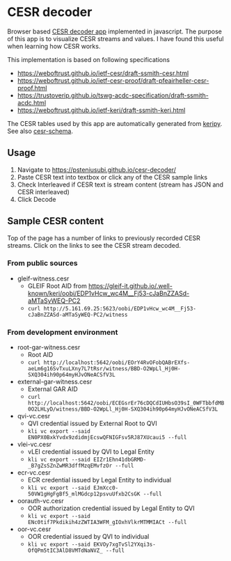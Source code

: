 # CESR decoder

Browser based [CESR decoder app](https://psteniusubi.github.io/cesr-decoder/) implemented in javascript. The purpose of this app is to visualize CESR streams and values. I have found this useful when learning how CESR works.

This implementation is based on following specifications 

* https://weboftrust.github.io/ietf-cesr/draft-ssmith-cesr.html
* https://weboftrust.github.io/ietf-cesr-proof/draft-pfeairheller-cesr-proof.html
* https://trustoverip.github.io/tswg-acdc-specification/draft-ssmith-acdc.html
* https://weboftrust.github.io/ietf-keri/draft-ssmith-keri.html

The CESR tables used by this app are automatically generated from [keripy](https://github.com/WebOfTrust/keripy). See also [cesr-schema](./cesr-schema).

## Usage

1. Navigate to https://psteniusubi.github.io/cesr-decoder/
2. Paste CESR text into textbox or click any of the CESR sample links
3. Check Interleaved if CESR text is stream content (stream has JSON and CESR interleaved)
4. Click Decode

## Sample CESR content

Top of the page has a number of links to previously recorded CESR streams. Click on the links to see the CESR stream decoded.

### From public sources

* gleif-witness.cesr
    * GLEIF Root AID from https://gleif-it.github.io/.well-known/keri/oobi/EDP1vHcw_wc4M__Fj53-cJaBnZZASd-aMTaSyWEQ-PC2
    * `curl http://5.161.69.25:5623/oobi/EDP1vHcw_wc4M__Fj53-cJaBnZZASd-aMTaSyWEQ-PC2/witness`

### From development environment

* root-gar-witness.cesr
    * Root AID 
    * `curl http://localhost:5642/oobi/EOrY4RvOFobQABrEXfs-aeLm6g16SvTxuLXny7L7tRsr/witness/BBD-O2WpLl_Hj0H-SXQ304ih90p64myHJvONeACSfV3L`
* external-gar-witness.cesr
    * External GAR AID 
    * `curl http://localhost:5642/oobi/ECEGsrEr76cDQCdIUHbsO39sI_0WFTbbfdMB0O2LHLyD/witness/BBD-O2WpLl_Hj0H-SXQ304ih90p64myHJvONeACSfV3L`
* qvi-vc.cesr
    * QVI credential issued by External Root to QVI
    * `kli vc export --said EN0PX0BxkYvdx9zdidmjEcswQFNIGFsv5RJ87XUcaui5 --full`
* vlei-vc.cesr
    * vLEI credential issued by QVI to Legal Entity
    * `kli vc export --said EIZr1Ehn41dbGRMD-_B7gZsSZnZwMR3dffMzqEMvfzOr --full`
* ecr-vc.cesr
    * ECR credential issued by Legal Entity to individual
    * `kli vc export --said EJmXcc0-50VW1gHgFgBf5_mlMGdcp12psvuUfxb2CsGK --full`
* oorauth-vc.cesr
    * OOR authorization credential issued by Legal Entity to QVI
    * `kli vc export --said ENc0tif7Pkdikih4zZWTIA3WFM_gIOxhVlkrMTMMIACt --full`
* oor-vc.cesr
    * OOR credential issued by QVI to individual
    * `kli vc export --said EKVOy7xgTvSl2YXqi3s-OfQPm5tIC3AlD8VMTdNaNVZ_ --full`


